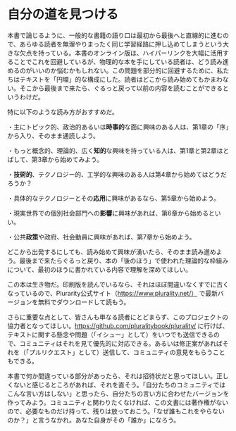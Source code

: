 # 自分の道を見つける

本書で論じるように、一般的な書籍の語り口は最初から最後へと直線的に進むので、あらゆる読者を無理やりまったく同じ学習経路に押し込めてしまうという大きな欠点を持っている。本書のオンライン版は、ハイパーリンクを大幅に活用することでこれを回避しているが、物理的な本を手にしている読者は、どう読み進めるのがいいのか悩むかもしれない。この問題を部分的に回避するために、私たちはテキストを「円環」的な構成にした。読者はどこから読み始めてもかまわない。そこから最後まで来たら、ぐるっと戻って以前の内容を読むことができるというわけだ。  

特に以下のような読み方がおすすめだ。  

・主にトピック的、政治的あるいは**時事的**な面に興味のある人は、第1章の「序」から入り、そのまま通読しよう。

・もっと概念的、理論的、広く**知的**な興味を持っている人は、第1章と第2章はとばして、第3章から始めてみよう。  

・**技術的**、テクノロジー的、工学的な興味のある人は第4章から始めてはどうだろうか？  

・具体的なテクノロジーとその**応用**に興味があるなら、第5章から始めよう。  

・現実世界での個別社会部門への**影響**に興味があれば、第6章から始めるといい。  

・公共**政策**や政府、社会動員に興味があれば、第7章から始めよう。  

どこから出発するにしても、読み始めて興味が湧いたら、そのまま読み進めよう。最後まで来たらぐるっと戻り、本の「後のほう」で使われた理論的な枠組みについて、最初のほうに書かれている内容で理解を深めてほしい。  

この本は生き物だ。印刷版を読んでいるなら、それはほぼ間違いなくすでに古くなっているので、Plurarity公式サイト（https://www.plurality.net/） で最新バージョンを無料でダウンロードして読もう。  

さらに重要な点として、皆さんも単なる読者にとどまらず、このプロジェクトの協力者となってほしい。https://github.com/pluralitybook/plurality/ に行けば、テキストに関する懸念や問題（「イシュー」として）をいつでも送信できるので、コミュニティはそれを見て優先的に対応できる。あるいは修正案があればそれを（「プルリクエスト」として）送信して、コミュニティの意見をもらうこともできる。  

本書で何か間違っている部分があったら、それは招待状だと思ってほしい。正しくないと感じるところがあれば、それを直そう。「自分たちのコミュニティではこんな言い方はしない」と思ったら、自分たちの言い方に合わせたバージョンを作ってみよう。コミュニティと関わりたくなければ、この文書には著作権がないので、必要なものだけ持って、残りは放っておこう。「なぜ誰もこれをやらないのか？」と言うなかれ。あなた自身がその「誰か」になろう。

